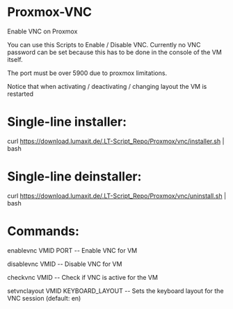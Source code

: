 # Proxmox-VNC
Enable VNC on Proxmox

You can use this Scripts to Enable / Disable VNC.
Currently no VNC password can be set because this has to be done in the console of the VM itself.

 The port must be over 5900 due to proxmox limitations.

 Notice that when activating / deactivating / changing layout the VM is restarted

# Single-line installer:

curl https://download.lumaxit.de/.LT-Script_Repo/Proxmox/vnc/installer.sh | bash

# Single-line deinstaller:

curl https://download.lumaxit.de/.LT-Script_Repo/Proxmox/vnc/uninstall.sh | bash

# Commands:

enablevnc VMID PORT      -- Enable VNC for VM


disablevnc VMID          -- Disable VNC for VM


checkvnc VMID            -- Check if VNC is active for the VM


setvnclayout VMID KEYBOARD_LAYOUT     -- Sets the keyboard layout for the VNC session (default: en)
